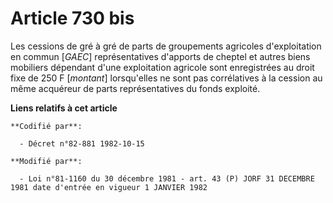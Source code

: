 # Article 730 bis

Les cessions de gré à gré de parts de groupements agricoles d'exploitation en commun [*GAEC*] représentatives d'apports de
cheptel et autres biens mobiliers dépendant d'une exploitation agricole sont enregistrées au droit fixe de 250 F [*montant*]
lorsqu'elles ne sont pas corrélatives à la cession au même acquéreur de parts représentatives du fonds exploité.

**Liens relatifs à cet article**

	**Codifié par**:

	  - Décret n°82-881 1982-10-15

	**Modifié par**:

	  - Loi n°81-1160 du 30 décembre 1981 - art. 43 (P) JORF 31 DECEMBRE 1981 date d'entrée en vigueur 1 JANVIER 1982
